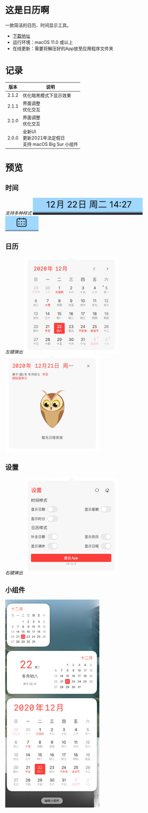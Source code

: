 # 这是日历啊
一款简洁的日历、时间显示工具。
- [下载地址](https://github.com/ZzzM/LunarCalendar/releases/download/2.1.2/calendar.zip)
- 运行环境：macOS 11.0 或以上
- 在线更新：需要将解压好的App放至应用程序文件夹

# 记录
| 版本 |  说明 |
| ----  | ---- |
| 2.1.2 | 优化暗黑模式下显示效果 |
| 2.1.1 | 界面调整<br>优化交互 |
| 2.1.0 | 界面调整<br>优化交互|
| 2.0.0 | 全新UI<br>更新2021年法定假日<br>支持 macOS Big Sur 小组件|

# 预览

## 时间
*支持多种样式*
<img src="previews/menu1.png">
<img src="previews/menu2.png">


## 日历
*左键弹出*
<img src="previews/calendar1.png" height=309, width=300><img src="previews/calendar2.png" height=309, width=300>

## 设置
*右键弹出*
<img src="previews/settings.png" height=309, width=300>


## 小组件
<img src="previews/widget.png" height=661, width=300>